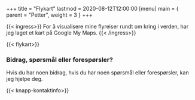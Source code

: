 +++
title = "Flykart"
lastmod = 2020-08-12T12:00:00
[menu]
main = { parent = "Petter", weight = 3 }
+++

{{< ingress>}}
For å visualisere mine flyreiser rundt om kring i verden, har jeg laget et kart på Google My Maps.
{{< /ingress>}}

{{< flykart>}}

### Bidrag, spørsmål eller forespørsler?
Hvis du har noen bidrag, hvis du har noen spørsmål eller forespørsler, kan jeg hjelpe deg.

{{< knapp-kontaktinfo>}}